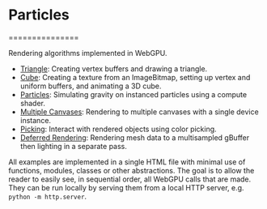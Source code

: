 # Particles
===============

Rendering algorithms implemented in WebGPU.

- [Triangle](https://tsherif.github.io/webgpu-examples/triangle.html): Creating vertex buffers and drawing a triangle.
- [Cube](https://tsherif.github.io/webgpu-examples/cube.html): Creating a texture from an ImageBitmap, setting up vertex and uniform buffers, and animating a 3D cube.
- [Particles](https://tsherif.github.io/webgpu-examples/particles.html): Simulating gravity on instanced particles using a compute shader.
- [Multiple Canvases](https://tsherif.github.io/webgpu-examples/multi-canvas.html): Rendering to multiple canvases with a single device instance.
- [Picking](https://tsherif.github.io/webgpu-examples/pick.html): Interact with rendered objects using color picking.
- [Deferred Rendering](https://tsherif.github.io/webgpu-examples/deferred.html): Rendering mesh data to a multisampled gBuffer then lighting in a separate pass.

All examples are implemented in a single HTML file with minimal use of functions, modules, classes or other abstractions. The goal is to allow the reader to easily see, in sequential order, all WebGPU calls that are made. They can be run locally by serving them from a local HTTP server, e.g. `python -m http.server`.

